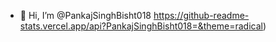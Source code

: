 - 👋 Hi, I’m @PankajSinghBisht018
https://github-readme-stats.vercel.app/api?PankajSinghBisht018=&theme=radical)
